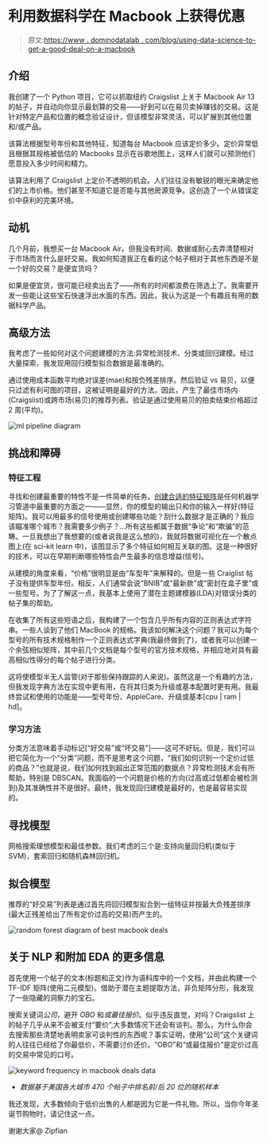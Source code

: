 # 利用数据科学在 Macbook 上获得优惠

> 原文:[https://www . dominodatalab . com/blog/using-data-science-to-get-a-good-deal-on-a-macbook](https://www.dominodatalab.com/blog/using-data-science-to-get-a-good-deal-on-a-macbook)

## 介绍

我创建了一个 Python 项目，它可以抓取纽约 Craigslist 上关于 Macbook Air 13 的帖子，并自动向你显示最划算的交易——好到可以在易贝卖掉赚钱的交易。这是针对特定产品和位置的概念验证设计，但该模型非常灵活，可以扩展到其他位置和/或产品。

该算法根据型号年份和其他特征，知道每台 Macbook 应该定价多少。定价异常低且根据其规格被低估的 Macbooks 显示在谷歌地图上，这样人们就可以预测他们愿意投入多少时间和精力。

该算法利用了 Craigslist 上定价不透明的机会。人们往往没有敏锐的眼光来确定他们的上市价格。他们甚至不知道它是否能与其他房源竞争。这创造了一个从错误定价中获利的完美环境。

## 动机

几个月前，我想买一台 Macbook Air。但我没有时间、数据或耐心去弄清楚相对于市场而言什么是好交易。我如何知道我正在看的这个帖子相对于其他东西是不是一个好的交易？是便宜货吗？

如果是便宜货，很可能已经卖出去了——所有的时间都浪费在筛选上了。我需要开发一些能让这些宝石快速浮出水面的东西。因此，我认为这是一个有趣且有用的数据科学产品。

## 高级方法

我考虑了一些如何对这个问题建模的方法:异常检测技术、分类或回归建模。经过大量探索，我发现用回归模型拟合数据是最准确的。

通过使用成本函数平均绝对误差(mae)和按负残差排序。然后验证 vs 易贝，以便只过滤有利可图的项目，这被证明是最好的方法。因此，产生了最佳市场内(Craigslist)或跨市场(易贝)的推荐列表。验证是通过使用易贝的拍卖结束价格超过 2 周(平均)。

![ml pipeline diagram](../Images/23f247c39c868dee98d27bc859a7b8c7.png)

## 挑战和障碍

### 特征工程

寻找和创建最重要的特性不是一件简单的任务。[创建合适的特征矩阵](/blog/manual-feature-engineering)是任何机器学习管道中最重要的方面之一——显然，你的模型的输出只和你的输入一样好(特征矩阵)。我可以用最多的信号使用或创建哪些功能？刮什么数据才是正确的？我应该瞄准哪个城市？我需要多少例子？...所有这些都属于数据“争论”和“欺骗”的范畴。一旦我想出了我想要的(或者说我是这么想的)，我就将数据可视化在一个散点图上(在 sci-kit learn 中)，该图显示了多个特征如何相互关联的图。这是一种很好的技术，可以在早期判断哪些特性会产生最多的信息增益(信号)。

从建模的角度来看，“价格”很明显是由“车型年”来解释的。但是一些 Craiglist 帖子没有提供车型年份。相反，人们通常会说“BNIB”或“最新款”或“密封在盒子里”或一些型号。为了了解这一点，我基本上使用了潜在主题建模器(LDA)对错误分类的帖子集的帮助。

在收集了所有这些短语之后，我构建了一个包含几乎所有内容的正则表达式字符串。一些人谈到了他们 MacBook 的规格。我该如何解决这个问题？我可以为每个型号的所有技术规格制作一个正则表达式字典(我最终做到了)，或者我可以创建一个余弦相似矩阵，其中前几个文档是每个型号的官方技术规格，并相应地对具有最高相似性得分的每个帖子进行分类。

这将使模型半无人监管(对于那些保持跟踪的人来说)。虽然这是一个有趣的方法，但我发现字典方法在实现中更有用，在将其归类为升级或基本配置时更有用。我最终尝试和使用的功能是——型号年份、AppleCare、升级或基本[cpu | ram | hd]。

### 学习方法

分类方法意味着手动标记[“好交易”或“坏交易”]——这可不好玩。但是，我们可以把它简化为一个“分类”问题，而不是思考这个问题，“我们如何识别一个定价过低的商品？”也就是说，我们如何找到超出正常范围的数据点？异常检测技术会有所帮助，特别是 DBSCAN。我面临的一个问题是价格的方向(过高或过低都会被检测到)及其准确性并不是很好。最终，我发现回归建模是最好的，也是最容易实现的。

## 寻找模型

网格搜索理想模型和最佳参数。我们考虑的三个是:支持向量回归机(类似于 SVM)，套索回归和随机森林回归机。

## 拟合模型

推荐的“好交易”列表是通过首先将回归模型拟合到一组特征并按最大负残差排序(最大正残差给出了所有定价过高的交易)而产生的。

![random forest diagram of best macbook deals](../Images/52127346367236cc6288f089e3f94a11.png)

## 关于 NLP 和附加 EDA 的更多信息

首先使用一个帖子的文本(标题和正文)作为语料库中的一个文档，并由此构建一个 TF-IDF 矩阵(使用二元模型)。借助于潜在主题提取方法，非负矩阵分形，我发现了一些隐藏的洞察力的宝石。

搜索关键词*公司*，避开 *OBO* 和*或最佳报价*。似乎违反直觉，对吗？Craigslist 上的帖子几乎从来不会被支付“要价”,大多数情况下还会有谈判。那么，为什么你会去搜索那些清楚地表明卖家可谈判性的东西呢？事实证明，使用“公司”这个关键词的人往往已经给了你最低价，不需要讨价还价。“OBO”和“或最佳报价”是定价过高的交易中常见的口号。

![keyword frequency in macbook deals data](../Images/1b64ea9ca5f0ee4f8a1778269a350dc4.png)

* *数据基于美国各大城市 470 个帖子中排名前/后 20 位的随机样本*

我还发现，大多数倾向于低价出售的人都是因为它是一件礼物。所以，当你今年圣诞节购物时，请记住这一点。

谢谢大家@ Zipfian